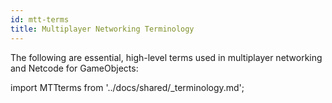 ```yaml
---
id: mtt-terms
title: Multiplayer Networking Terminology
---
```


The following are essential, high-level terms used in multiplayer networking and Netcode for GameObjects:

import MTTterms from '../docs/shared/_terminology.md';

<MTTterms/>